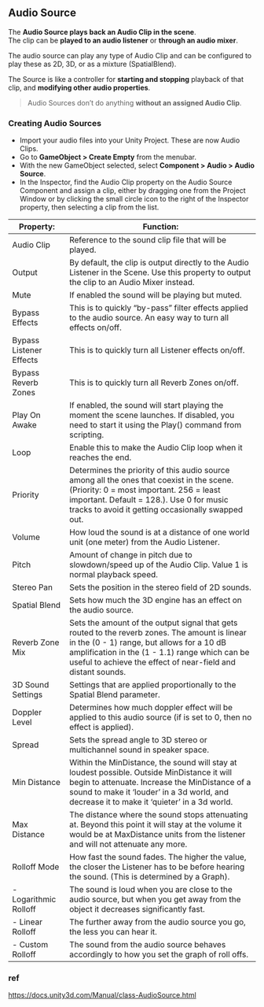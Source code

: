 ## Audio Source
The **Audio Source plays back an Audio Clip in the scene**. \
The clip can be **played to an audio listener** or **through an audio mixer**. 

The audio source can play any type of Audio Clip and can be configured to play these as 2D, 3D, or as a mixture (SpatialBlend).

The Source is like a controller for **starting and stopping** playback of that clip, and **modifying other audio properties**.

> Audio Sources don’t do anything **without an assigned Audio Clip**. 

### Creating Audio Sources
- Import your audio files into your Unity Project. These are now Audio Clips.
- Go to **GameObject > Create Empty** from the menubar.
- With the new GameObject selected, select **Component > Audio > Audio Source**.
- In the Inspector, find the Audio Clip property on the Audio Source Component and assign a clip, either by dragging one from the Project Window
 or by clicking the small circle icon to the right of the Inspector property, then selecting a clip from the list.





| Property: | Function: |
| --- | --- |
| Audio Clip | Reference to the sound clip file that will be played. |
| Output | By default, the clip is output directly to the Audio Listener in the Scene. Use this property to output the clip to an Audio Mixer instead. |
| Mute | If enabled the sound will be playing but muted. |
| Bypass Effects | This is to quickly “by-pass” filter effects applied to the audio source. An easy way to turn all effects on/off. |
| Bypass Listener Effects | This is to quickly turn all Listener effects on/off. |
| Bypass Reverb Zones | This is to quickly turn all Reverb Zones on/off. |
| Play On Awake | If enabled, the sound will start playing the moment the scene launches. If disabled, you need to start it using the Play() command from scripting. |
| Loop | Enable this to make the Audio Clip loop when it reaches the end. |
| Priority | Determines the priority of this audio source among all the ones that coexist in the scene. (Priority: 0 = most important. 256 = least important. Default = 128.). Use 0 for music tracks to avoid it getting occasionally swapped out. |
| Volume | How loud the sound is at a distance of one world unit (one meter) from the Audio Listener. |
| Pitch | Amount of change in pitch due to slowdown/speed up of the Audio Clip. Value 1 is normal playback speed. |
| Stereo Pan | Sets the position in the stereo field of 2D sounds. |
| Spatial Blend | Sets how much the 3D engine has an effect on the audio source. |
| Reverb Zone Mix | Sets the amount of the output signal that gets routed to the reverb zones. The amount is linear in the (0 - 1) range, but allows for a 10 dB amplification in the (1 - 1.1) range which can be useful to achieve the effect of near-field and distant sounds. |
| 3D Sound Settings | Settings that are applied proportionally to the Spatial Blend parameter. |
| Doppler Level | Determines how much doppler effect will be applied to this audio source (if is set to 0, then no effect is applied). |
| Spread | Sets the spread angle to 3D stereo or multichannel sound in speaker space. |
| Min Distance | Within the MinDistance, the sound will stay at loudest possible. Outside MinDistance it will begin to attenuate. Increase the MinDistance of a sound to make it ‘louder’ in a 3d world, and decrease it to make it ‘quieter’ in a 3d world. |
| Max Distance | The distance where the sound stops attenuating at. Beyond this point it will stay at the volume it would be at MaxDistance units from the listener and will not attenuate any more. |
| Rolloff Mode | How fast the sound fades. The higher the value, the closer the Listener has to be before hearing the sound. (This is determined by a Graph). |
| - Logarithmic Rolloff | The sound is loud when you are close to the audio source, but when you get away from the object it decreases significantly fast. |
| - Linear Rolloff | The further away from the audio source you go, the less you can hear it. |
| - Custom Rolloff | The sound from the audio source behaves accordingly to how you set the graph of roll offs. |



### ref 
https://docs.unity3d.com/Manual/class-AudioSource.html


